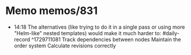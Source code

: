 # Memo memos/831
- 14:18 The alternatives (like trying to do it in a single pass or using more "Helm-like" nested templates) would make it much harder to: #daily-record ^1729711081
Track dependencies between nodes
Maintain the order system
Calculate revisions correctly